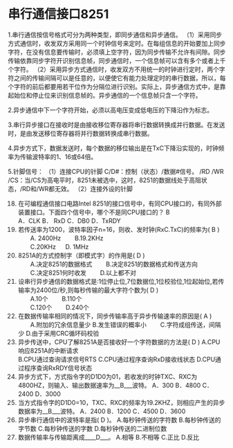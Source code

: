 # 串行通信接口8251

1.串行通信按信号格式可分为两种类型，即同步通信和异步通信。
 （1）采用同步方式通信时，收发双方采用同一个时钟信号来定时。在每组信息的开始要加上同步字符，在没有信息要传输时，必须填上空字符，因为同步传输不允许有间隙。同步传输依靠同步字符开识别信息帧，同步通信时，一个信息帧可以含有多个或者上千个字符。
 （2）采用异步方式通信时，收发双方不用统一的时钟进行定时，两个字符之间的传输间隔可以是任意的，以便使它有能力处理定时的串行数据，所以，每个字符的前后都要用若干位作为分隔位进行识别。实际上，异步通信方式中，是靠起始位和停止位来识别信息帧的。异步通信的一个信息帧只含一个字符。

2.异步通信中下一个字符开始，必须以高电压变成低电压的下降沿作为标志。

3.串行异步接口在接收时是由接收移位寄存器将串行数据转换成并行数据。在发送时，是由发送移位寄存器将并行数据转换成串行数据。

4.异步方式下，数据发送时，每个数据的移位输出是在TxC下降沿实现的，时钟频率为传输波特率的1、16或64倍。

5.针脚信号：
 （1）连接CPU的针脚
   C/D#：控制（状态）/数据#信号。
   /RD
   /WR
   /CS：当/CS为高电平时，8251未被选中，这时，8251的数据线处于高阻状态，/RD和/WR都无效。
 （2）连接外设的针脚
   

18.	在可编程通信接口电路Intel 8251的接口信号中，有同CPU接口的，有同外部装置接口。下面四个信号中，哪个不是同CPU接口的？    B    
A．CLK     B． RxD    C．DB0     D．TxRDY
19.	若传送率为1200，波特率因子n=16，则收、发时钟(RxC.TxC)的频率为(   B    )  
　　A. 2400Hz        　　B.19.2KHz  
　　C.20KHz          　  D.  1MHz
22.	8251A的方式控制字（即模式字）的作用是(   D    )  
　　A.决定8251的数据格式      　　B.决定8251的数据格式和传送方向  
　　C.决定8251何时收发        　　D.以上都不对  
23.	设串行异步通信的数据格式是:1位停止位,7位数据位,1位校验位,1位起始位,若传输率为2400位/秒,则每秒传输的最大字符个数为(   D   )  
　　A.10个     　　B.110个  
　　C.120个    　　D.240个 
25.	在数据传输率相同的情况下，同步传输率高于异步传输速率的原因是(   A   )
　　A.附加的冗余信息量少              B.发生错误的概率小
　　C.字符成组传送，间隔少            D.由于采用CRC循环码校验
26.	异步传送中，CPU了解8251A是否接收好一个字符数据的方法是(   D   )
A.CPU响应8251A的中断请求          
B.CPU通过查询请求信号RTS
C.CPU通过程序查询RxD接收线状态
D.CPU通过程序查询RxRDY信号状态
32.	异步方式下，方式指令字的D1D0为01，若收发的时钟TXC、RXC为4800HZ，则输入、输出数据速率为__B___波特。
A．300	B．4800	C．2400	D．3000
33.	当方式指令字的D1D0=10，TXC、RXC的频率为19.2KHZ，则相应产生的异步数据率为__B___波特。
A．2400	B．1200	C．4500	D．3600
34.	异步串行通信中的波特率是指(  D  )。
A.每秒钟传送的字符数       B.每秒钟传送的字节数
C.每秒钟传送的字数         D.每秒钟传送的二进制位数
35.	数据传输率与传输距离成____D___。
A.相等	B.不相等	C.正比	D.反比

